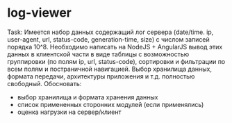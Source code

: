 log-viewer
============

Task:
Имеется набор данных содержащий лог сервера (date/time. ip, user-agent, url, status-code, generation-time, size) с числом записей порядка 10^8.
Необходимо написать на NodeJS + AngularJS вывод этих данных в клиентской части в виде таблицы с возможностью группировки (по полям ip, url, status-code), сортировки и фильтрации по всем полям и постраничной навигацией.
Выбор хранилища данных, формата передачи, архитектуры приложения и т.д. полностью свободный.
Обосновать:
- выбор хранилища и формата хранения данных
- список примененных сторонних модулей (если применялись)
- оценка нагрузки на сервер/клиент
